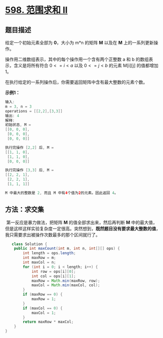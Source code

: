 # [598. 范围求和 II](https://leetcode-cn.com/problems/range-addition-ii/)

## 题目描述

给定一个初始元素全部为 **0**，大小为 m*n 的矩阵 **M** 以及在 **M** 上的一系列更新操作。

操作用二维数组表示，其中的每个操作用一个含有两个正整数 a 和 b 的数组表示，含义是将所有符合 $0 <= i < a$ 以及 $0 <= j < b$ 的元素 M[i][j] 的值都增加 1。

在执行给定的一系列操作后，你需要返回矩阵中含有最大整数的元素个数。

**示例1：**

```java
输入: 
m = 3, n = 3
operations = [[2,2],[3,3]]
输出: 4
解释: 
初始状态, M = 
[[0, 0, 0],
 [0, 0, 0],
 [0, 0, 0]]

执行完操作 [2,2] 后, M = 
[[1, 1, 0],
 [1, 1, 0],
 [0, 0, 0]]

执行完操作 [3,3] 后, M = 
[[2, 2, 1],
 [2, 2, 1],
 [1, 1, 1]]

M 中最大的整数是 2, 而且 M 中有4个值为2的元素。因此返回 4。
```

## 方法：求交集

​		第一反应是暴力做法，把矩阵 **M** 的值全部求出来，然后再判断 **M** 中的最大值，但是这样这样实验复杂度一定很高。突然想到，**既然题目没有要求最大整数的值**，我只需要求出被操作次数最多的那个区间就行了。

```java
   class Solution {
    public int maxCount(int m, int n, int[][] ops) {
        int length = ops.length;
        int maxRow = m;
        int maxCol = n;
        for (int i = 0; i < length; i++) {
            int row = ops[i][0];
            int col = ops[i][1];
            maxRow = Math.min(maxRow, row);
            maxCol = Math.min(maxCol, col);
        }
        if (maxRow == 0) {
            maxRow = 1;
        }
        if (maxCol == 0) {
            maxCol = 1;
        }
        return maxRow * maxCol;
    }
}
```

